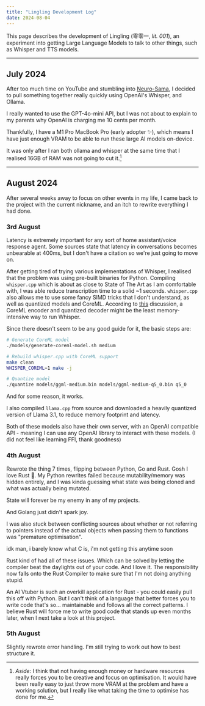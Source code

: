 ```yaml
---
title: "Lingling Development Log"
date: 2024-08-04
---
```


This page describes the development of Lingling (零零一, _lit. 001_), an experiment into getting Large Language Models to talk to other things, such as Whisper and TTS models.

---

## July 2024

After too much time on YouTube and stumbling into [Neuro-Sama](https://www.youtube.com/channel/UCLHmLrj4pHHg3-iBJn_CqxA), I decided to pull something together really quickly using OpenAI's Whisper, and Ollama.

I really wanted to use the GPT-4o-mini API, but I was not about to explain to my parents why OpenAI is charging me 10 cents per month.

Thankfully, I have a M1 Pro MacBook Pro (early adopter :sparkles:), which means I have just enough VRAM to be able to run these large AI models on-device.

It was only after I ran both ollama and whisper at the same time that I realised 16GB of RAM was not going to cut it.[^1]

---

## August 2024

After several weeks away to focus on other events in my life, I came back to the project with the current nickname, and an itch to rewrite everything I had done.

### 3rd August

Latency is extremely important for any sort of home assistant/voice response agent. Some sources state that latency in conversations becomes unbearable at 400ms, but I don't have a citation so we're just going to move on.

After getting tired of trying various implementations of Whisper, I realised that the problem was using pre-built binaries for Python. Compiling `whisper.cpp` which is about as close to State of The Art as I am comfortable with, I was able reduce transcription time to a solid ~1 seconds. `whisper.cpp` also allows me to use some fancy SIMD tricks that I don't understand, as well as quantized models and CoreML. According to [this](https://github.com/ggerganov/whisper.cpp/discussions/1829) discussion, a CoreML encoder and quantized decoder might be the least memory-intensive way to run Whisper.

Since there doesn't seem to be any good guide for it, the basic steps are:

```sh
# Generate CoreML model
./models/generate-coreml-model.sh medium

# Rebuild whisper.cpp with CoreML support
make clean
WHISPER_COREML=1 make -j

# Quantize model
./quantize models/ggml-medium.bin models/ggml-medium-q5_0.bin q5_0
```

And for some reason, it works.

I also compiled `llama.cpp` from source and downloaded a heavily quantized version of Llama 3.1, to reduce memory footprint and latency.

Both of these models also have their own server, with an OpenAI compatible API - meaning I can use any OpenAI library to interact with these models. (I did not feel like learning FFI, thank goodness)

### 4th August

Rewrote the thing 7 times, flipping between Python, Go and Rust. Gosh I love Rust :crab:. My Python rewrites failed because mutability/memory was hidden entirely, and I was kinda guessing what state was being cloned and what was actually being mutated.

State will forever be my enemy in any of my projects.

And Golang just didn't spark joy.

I was also stuck between conflicting sources about whether or not referring to pointers instead of the actual objects when passing them to functions was "premature optimisation".

idk man, i barely know what C is, i'm not getting this anytime soon

Rust kind of had all of these issues. Which can be solved by letting the compiler beat the daylights out of your code. And I love it. The responsibility now falls onto the Rust Compiler to make sure that I'm not doing anything stupid.

An AI Vtuber is such an overkill application for Rust - you could easily pull this off with Python. But I can't think of a language that better forces you to write code that's so... maintainable and follows all the correct patterns. I believe Rust will force me to write good code that stands up even months later, when I next take a look at this project.

### 5th August

Slightly rewrote error handling. I'm still trying to work out how to best structure it.

[^1]: _Aside:_ I think that not having enough money or hardware resources really forces you to be creative and focus on optimisation. It would have been really easy to just throw more VRAM at the problem and have a working solution, but I really like what taking the time to optimise has done for me.
